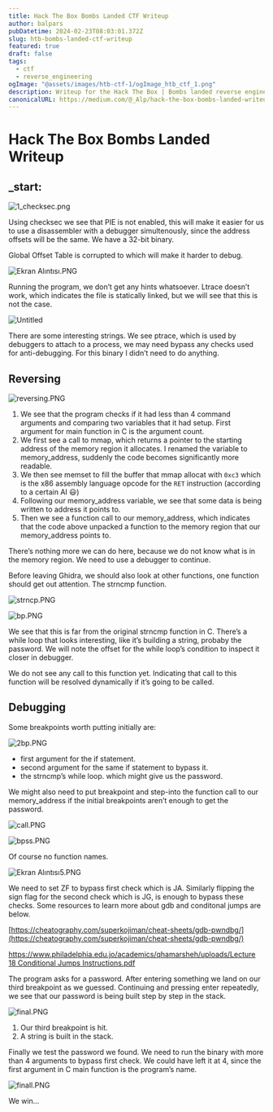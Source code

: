 ```yaml
---
title: Hack The Box Bombs Landed CTF Writeup
author: balpars
pubDatetime: 2024-02-23T08:03:01.372Z
slug: htb-bombs-landed-ctf-writeup
featured: true
draft: false
tags:
  - ctf
  - reverse_engineering
ogImage: "@assets/images/htb-ctf-1/ogImage_htb_ctf_1.png"
description: Writeup for the Hack The Box | Bombs landed reverse engineering CTF
canonicalURL: https://medium.com/@_Alp/hack-the-box-bombs-landed-writeup-5f123888bf3f
---
```


# Hack The Box Bombs Landed Writeup

## _start:

![1_checksec.png](@assets/images/htb-ctf-1/1_checksec.png)

Using checksec we see that PIE is not enabled, this will make it easier for us to use a disassembler with a debugger simultenously, since the address offsets will be the same. We have a 32-bit binary.

Global Offset Table is corrupted to which will make it harder to debug.

![Ekran Alıntısı.PNG](@assets/images/htb-ctf-1/Ekran_Alnts.png)

Running the program, we don’t get any hints whatsoever. Ltrace doesn’t work, which indicates the file is statically linked, but we will see that this is not the case.

![Untitled](@assets/images/htb-ctf-1/Untitled.png)

There are some interesting strings. We see ptrace, which is used by debuggers to attach to a process, we may need bypass any checks used for anti-debugging. For this binary I didn’t need to do anything.

## Reversing

![reversing.PNG](@assets/images/htb-ctf-1/reversing.png)

1. We see that the program checks if it had less than 4 command arguments and comparing two variables that it had setup. First argument for main function in C is the argument count.
2. We first see a call to mmap, which returns a pointer to the starting address of the memory region it allocates. I renamed the variable to memory_address, suddenly the code becomes significantly more readable.
3. We then see memset to fill the buffer that mmap allocat with  `0xc3` which is the x86 assembly language opcode for the `RET` instruction (according to a certain AI 😃)
4. Following our memory_address variable, we see that some data is being written to address it points to.
5. Then we see a function call to our memory_address, which indicates that the code above unpacked a function to the memory region that our memory_address points to.

There’s nothing more we can do here, because we do not know what is in the memory region. We need to use a debugger to continue.


Before leaving Ghidra, we should also look at other functions, one function should get out attention. The strncmp function.

![strncp.PNG](@assets/images/htb-ctf-1/strncp.png)

![bp.PNG](@assets/images/htb-ctf-1/bp.png)

We see that this is far from the original strncmp function in C. There’s a while loop that looks interesting, like it’s building a string, probaby the password. We will note the offset for the while loop’s condition to inspect it closer in debugger.

We do not see any call to this function yet. Indicating that call to this function will be resolved dynamically if it’s going to be called. 


## Debugging

Some breakpoints worth putting initially are:

![2bp.PNG](@assets/images/htb-ctf-1/2bp.png)

- first argument for the if statement.
- second argument for the same if statement to bypass it.
- the strncmp’s while loop. which might give us the password.

We might also need to put breakpoint and step-into the function call to our memory_address if the initial breakpoints aren’t enough to get the password.

![call.PNG](@assets/images/htb-ctf-1/call.png)

![bpss.PNG](@assets/images/htb-ctf-1/bpss.png)

Of course no function names.

![Ekran Alıntısı5.PNG](@assets/images/htb-ctf-1/Ekran_Alnts5.png)

We need to set ZF to bypass first check which is JA. Similarly flipping the sign flag for the second check which is JG, is enough to bypass these checks. Some resources to learn more about gdb and conditonal jumps are below. 

[https://cheatography.com/superkojiman/cheat-sheets/gdb-pwndbg/](https://cheatography.com/superkojiman/cheat-sheets/gdb-pwndbg/)

[https://www.philadelphia.edu.jo/academics/qhamarsheh/uploads/Lecture 18 Conditional Jumps Instructions.pdf](https://www.philadelphia.edu.jo/academics/qhamarsheh/uploads/Lecture%2018%20Conditional%20Jumps%20Instructions.pdf)

The program asks for a password. After entering something we land on our third breakpoint as we guessed. Continuing and pressing enter repeatedly, we see that our password is being built step by step in the stack.

![final.PNG](@assets/images/htb-ctf-1/final.png)

1. Our third breakpoint is hit.
2. A string is built in the stack.

Finally we test the password we found. We need to run the binary with more than 4 arguments to bypass first check. We could have left it at 4, since the first argument in C main function is the program’s name.

![finall.PNG](@assets/images/htb-ctf-1/finall.png)

We win…
